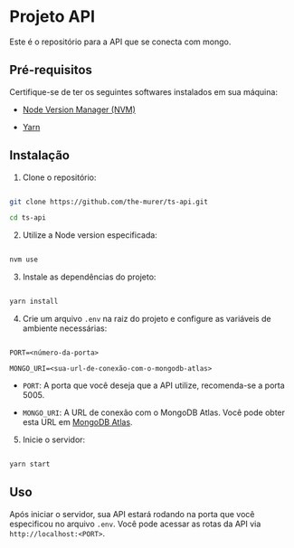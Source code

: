 
# Projeto API

Este é o repositório para a API que se conecta com mongo.

## Pré-requisitos

Certifique-se de ter os seguintes softwares instalados em sua máquina:

- [Node Version Manager (NVM)](https://github.com/nvm-sh/nvm)

- [Yarn](https://classic.yarnpkg.com/en/docs/install/)

## Instalação

1. Clone o repositório:

```sh

git clone https://github.com/the-murer/ts-api.git

cd ts-api

```

2. Utilize a Node version especificada:

```sh

nvm use

```

3. Instale as dependências do projeto:

```sh

yarn install

```

4. Crie um arquivo `.env` na raiz do projeto e configure as variáveis de ambiente necessárias:

```plaintext

PORT=<número-da-porta>

MONGO_URI=<sua-url-de-conexão-com-o-mongodb-atlas>

```

- `PORT`: A porta que você deseja que a API utilize, recomenda-se a porta 5005.

- `MONGO_URI`: A URL de conexão com o MongoDB Atlas. Você pode obter esta URL em [MongoDB Atlas](https://account.mongodb.com/account/login).

5. Inicie o servidor:

```sh

yarn start

```

## Uso

Após iniciar o servidor, sua API estará rodando na porta que você especificou no arquivo `.env`. Você pode acessar as rotas da API via `http://localhost:<PORT>`.
